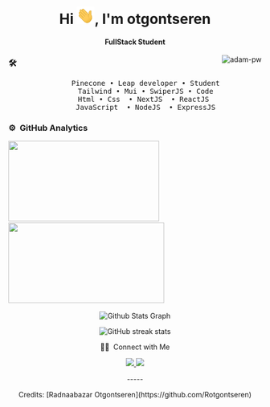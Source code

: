 <div align="center">
<h1 align="center">Hi <img width="35" src="https://github.com/1999AZZAR/1999AZZAR/blob/main/resources/img/waving.gif">, I'm otgontseren</h1>
<h4 align="center">FullStack Student</h4>
</div>

<img align="right" src="https://github.com/Adam-pw/Adam-pw/blob/main/animation_500_kxa883sd.gif" alt="adam-pw" />

### 🛠 &nbsp;
<pre style="text-align:center">
     Pinecone • Leap developer • Student
     Tailwind • Mui • SwiperJS • Code
     Html • Css  • NextJS  • ReactJS 
     JavaScript  • NodeJS  • ExpressJS
</pre>
### ⚙️ &nbsp;GitHub Analytics

<p align="left">
<a href="https://github.com/AVS1508">
  <img height="160em" width="300em" src="https://github-readme-stats-eight-theta.vercel.app/api?username=Rotgontseren&show_icons=true&theme=algolia&include_all_commits=true&count_private=true"/>
  <img height="160em" width="310em" src="https://github-readme-stats-eight-theta.vercel.app/api/top-langs/?username=Rotgontseren&layout=compact&langs_count=8&theme=algolia"/>
</a>
</p>

<div align="center">

![Github Stats Graph](https://github-profile-summary-cards.vercel.app/api/cards/profile-details?username=Rotgontseren&theme=radical&hide_border=true)

![GitHub streak stats](https://github-readme-streak-stats.herokuapp.com/?user=Rotgontseren)  

</div>

<p align='center'>
    🤝🏻 &nbsp;Connect with Me
</p>
<p align="center">

<a href="https://www.linkedin.com/in/Rotgontseren" target="_blank">
  <img src="https://img.shields.io/badge/LinkedIn-0077B5?style=flat&logo=linkedin&logoColor=white"/>
</a>
  <a href="https://github.com/Rotgontseren" target="_blank"><img src="https://img.shields.io/badge/GitHub-100000?style=flat&logo=github&logoColor=white"/></a>
<p align="center">
-----

</p>
<p align="center">
  Credits: [Radnaabazar Otgontseren](https://github.com/Rotgontseren)
</p>
